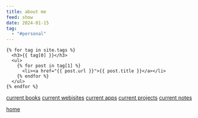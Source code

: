 ```yaml
---
title: about me
feed: show
date: 2024-01-15
tag:
  - "#personal"
---
```

```
{% for tag in site.tags %}
  <h3>{{ tag[0] }}</h3>
  <ul>
    {% for post in tag[1] %}
      <li><a href="{{ post.url }}">{{ post.title }}</a></li>
    {% endfor %}
  </ul>
{% endfor %}
```
[current books](/benicerxd.github.io/books.md)
[current webisites](/benicerxd.github.io/websites.md)
[current apps](/benicerxd.github.io/apps.md)
[current projects](/benicerxd.github.io/projects/)
[current notes](/benicerxd.github.io/notes/)

[home](/benicerxd.github.io/README.md)